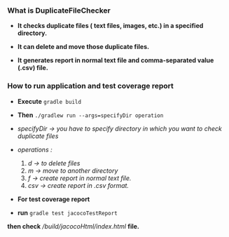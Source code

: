 ### What is DuplicateFileChecker

  - **It checks duplicate files ( text files, images, etc.) in a specified directory.**

  - **It can delete and move those duplicate files.**

  - **It generates report in normal text file and comma-separated value (.csv) file.**


### How to run application and test coverage report

 - **Execute**
  `gradle build` 

 - **Then**
 `./gradlew run --args=specifyDir operation`
 

  - *specifyDir -> you have to specify directory in which you want to check duplicate files*
  - *operations :*
    1) *d  -> to delete files*
    2) *m  -> move to another directory*
    3) *f  -> create report in normal text file.*
    4) *csv  -> create report in .csv format.*

 - **For test coverage report**

 - **run** 
`gradle test jacocoTestReport`

**then check**  */build/jacocoHtml/index.html*  **file.**	
